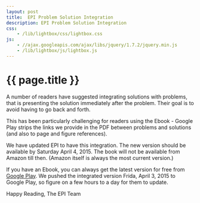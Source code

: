 ```yaml
---
layout: post
title:  EPI Problem Solution Integration
description: EPI Problem Solution Integration
css:
    - /lib/lightbox/css/lightbox.css
js:
    - //ajax.googleapis.com/ajax/libs/jquery/1.7.2/jquery.min.js
    - /lib/lightbox/js/lightbox.js
---
```


{{ page.title }}
================

A number of readers have suggested integrating solutions with problems, that is presenting
the solution immediately after the problem. Their goal is to avoid having to go back
and forth.

This has been particularly challenging for readers using the Ebook - Google Play strips
the links we provide in the PDF between problems and solutions (and also to page and figure references).

We have updated EPI to have this integration. The new version should be available by Saturday April 4, 2015.
The book will not be available from Amazon till then. (Amazon itself is always the most current version.)

If you have an Ebook, you can always get the latest version for free from <a href="https://play.google.com/store/books/details/Adnan_Aziz_Elements_of_Programming_Interviews?id=y6FLBQAAQBAJ">Google Play</a>. We pushed the integrated version 
Frida, April 3, 2015 to Google Play, so figure on a few hours to a day for them to update.

Happy Reading,
The EPI Team
